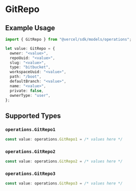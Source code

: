 # GitRepo

## Example Usage

```typescript
import { GitRepo } from "@vercel/sdk/models/operations";

let value: GitRepo = {
  owner: "<value>",
  repoUuid: "<value>",
  slug: "<value>",
  type: "bitbucket",
  workspaceUuid: "<value>",
  path: "/boot",
  defaultBranch: "<value>",
  name: "<value>",
  private: false,
  ownerType: "user",
};
```

## Supported Types

### `operations.GitRepo1`

```typescript
const value: operations.GitRepo1 = /* values here */
```

### `operations.GitRepo2`

```typescript
const value: operations.GitRepo2 = /* values here */
```

### `operations.GitRepo3`

```typescript
const value: operations.GitRepo3 = /* values here */
```

